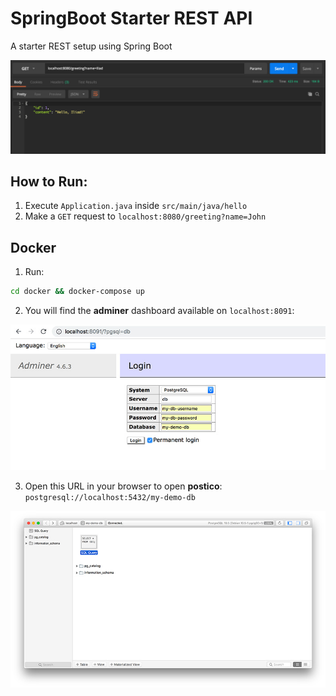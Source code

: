 # SpringBoot Starter REST API
A starter REST setup using Spring Boot

<img src="preview.jpg">

## How to Run:
1. Execute `Application.java` inside `src/main/java/hello`
2. Make a `GET` request to `localhost:8080/greeting?name=John`

## Docker
1. Run:
```sh
cd docker && docker-compose up
```
2. You will find the **adminer** dashboard available on `localhost:8091`:
<img src="preview_adminer.jpg" width="600">

3. Open this URL in your browser to open **postico**: `postgresql://localhost:5432/my-demo-db`
<img src="preview_postico.jpg" width="600">
